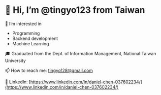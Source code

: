# 👋 Hi, I’m @tingyo123 from Taiwan

👀 I’m interested in  
- Programming  
- Backend development  
- Machine Learning  

🎓 Graduated from the Dept. of Information Management, National Taiwan University

📫 How to reach me: [tingyo128@gmail.com](mailto:tingyo128@gmail.com)

🔗 LinkedIn: [https://www.linkedin.com/in/daniel-chen-037602234/](https://www.linkedin.com/in/daniel-chen-037602234/)

